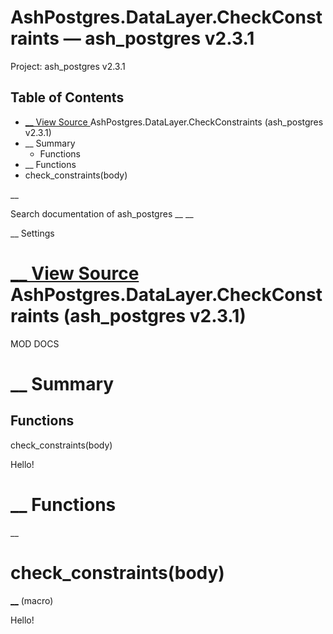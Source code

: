 # AshPostgres.DataLayer.CheckConstraints — ash_postgres v2.3.1

Project: ash_postgres v2.3.1

## Table of Contents

- [ __ View Source ](external_link) AshPostgres.DataLayer.CheckConstraints (ash_postgres v2.3.1)
- __ Summary
  - Functions
- __ Functions
- check_constraints(body)

__

Search documentation of ash_postgres __ __

__ Settings

#  [ __ View Source ](external_link) AshPostgres.DataLayer.CheckConstraints (ash_postgres v2.3.1)

MOD DOCS

#  __ Summary

##  Functions

check_constraints(body)

Hello!

#  __ Functions

__

# check_constraints(body)

[ __](external_link) (macro)

Hello!
